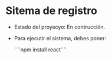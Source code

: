 <h1> Sitema de registro </h1>

- Estado del proyecyo: En contrucción.

- Para ejecutir el sistema, debes poner:


  ¨¨npm install react¨¨
